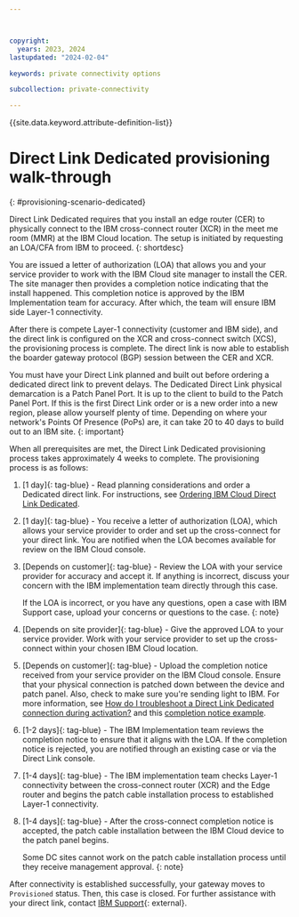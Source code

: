 ```yaml
---



copyright:
  years: 2023, 2024
lastupdated: "2024-02-04"

keywords: private connectivity options

subcollection: private-connectivity

---
```


{{site.data.keyword.attribute-definition-list}}

# Direct Link Dedicated provisioning walk-through
{: #provisioning-scenario-dedicated}

Direct Link Dedicated requires that you install an edge router (CER) to physically connect to the IBM cross-connect router (XCR) in the meet me room (MMR) at the IBM Cloud location. The setup is initiated by requesting an LOA/CFA from IBM to proceed.
{: shortdesc}

You are issued a letter of authorization (LOA) that allows you and your service provider to work with the IBM Cloud site manager to install the CER. The site manager then provides a completion notice indicating that the install happened. This completion notice is approved by the IBM Implementation team for accuracy. After which, the team will ensure IBM side Layer-1 connectivity.

After there is compete Layer-1 connectivity (customer and IBM side), and the direct link is configured on the XCR and cross-connect switch (XCS), the provisioning process is complete. The direct link is now able to establish the boarder gateway protocol (BGP) session between the CER and XCR.

You must have your Direct Link planned and built out before ordering a dedicated direct link to prevent delays. The Dedicated Direct Link physical demarcation is a Patch Panel Port. It is up to the client to build to the Patch Panel Port. If this is the first Direct Link order or is a new order into a new region, please allow yourself plenty of time. Depending on where your network's Points Of Presence (PoPs) are, it can take 20 to 40 days to build out to an IBM site.
{: important}

When all prerequisites are met, the Direct Link Dedicated provisioning process takes approximately 4 weeks to complete. The provisioning process is as follows:

1. [1 day]{: tag-blue} - Read planning considerations and order a Dedicated direct link. For instructions, see [Ordering IBM Cloud Direct Link Dedicated](/docs/dl?topic=dl-how-to-order-ibm-cloud-dl-dedicated).
1. [1 day]{: tag-blue} - You receive a letter of authorization (LOA), which allows your service provider to order and set up the cross-connect for your direct link. You are notified when the LOA becomes available for review on the IBM Cloud console.
1. [Depends on customer]{: tag-blue} - Review the LOA with your service provider for accuracy and accept it. If anything is incorrect, discuss your concern with the IBM implementation team directly through this case.

   If the LOA is incorrect, or you have any questions, open a case with IBM Support case, upload your concerns or questions to the case.
   {: note}

1. [Depends on site provider]{: tag-blue} - Give the approved LOA to your service provider. Work with your service provider to set up the cross-connect within your chosen IBM Cloud location.
1. [Depends on customer]{: tag-blue} - Upload the completion notice received from your service provider on the IBM Cloud console. Ensure that your physical connection is patched down between the device and patch panel. Also, check to make sure you're sending light to IBM. For more information, see [How do I troubleshoot a Direct Link Dedicated connection during activation?](/docs/dl?topic=dl-troubleshoot-level-1) and this [completion notice example](/docs/dl?topic=dl-completion-notice-example).
1. [1-2 days]{: tag-blue} - The IBM Implementation team reviews the completion notice to ensure that it aligns with the LOA. If the completion notice is rejected, you are notified through an existing case or via the Direct Link console.
1. [1-4 days]{: tag-blue} - The IBM implementation team checks Layer-1 connectivity between the cross-connect router (XCR) and the Edge router and begins the patch cable installation process to established Layer-1 connectivity.
1. [1-4 days]{: tag-blue} - After the cross-connect completion notice is accepted, the patch cable installation between the IBM Cloud device to the patch panel begins.

   Some DC sites cannot work on the patch cable installation process until they receive management approval.
   {: note}

After connectivity is established successfully, your gateway moves to `Provisioned` status. Then, this case is closed. For further assistance with your direct link, contact [IBM Support](/unifiedsupport/supportcenter){: external}.
